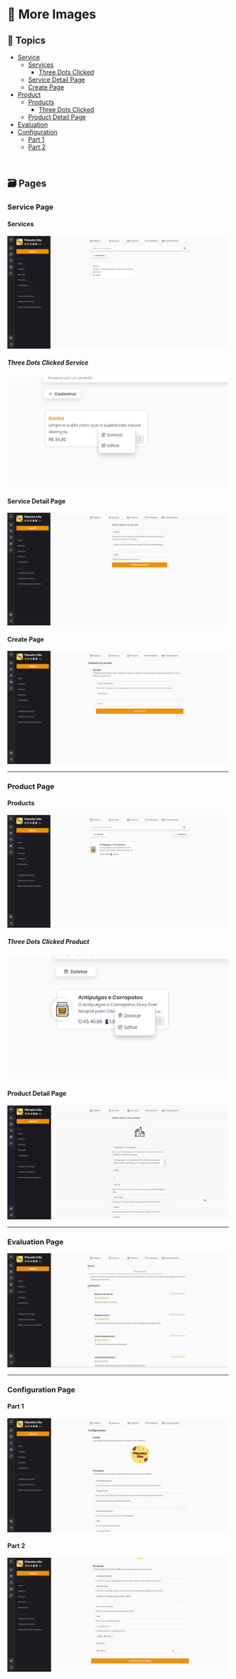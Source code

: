 # :camera_flash: More Images

## :pushpin: Topics

- [Service](#service-page)
  - [Services](#services)
    - [Three Dots Clicked](#three-dots-clicked-service)
  - [Service Detail Page](#service-detail-page)
  - [Create Page](#create-page)
- [Product](#product-page)
  - [Products](#products)
    - [Three Dots Clicked](#three-dots-clicked-product)
  - [Product Detail Page](#product-detail-page)
- [Evaluation](#evaluation-page)
- [Configuration](#configuration-page)
  - [Part 1](#part-1)
  - [Part 2](#part-2)

<br/>

## :card_file_box: Pages

### Service Page

#### Services

<p align="center"><img src="https://raw.githubusercontent.com/RubensKj/petcare-business/master/.github/services_page.png"/></p>

##### Three Dots Clicked Service

<p align="center"><img src="https://raw.githubusercontent.com/RubensKj/petcare-business/master/.github/three_buttons_service.png"/></p>

#### Service Detail Page

<p align="center"><img src="https://raw.githubusercontent.com/RubensKj/petcare-business/master/.github/service_detail.png"/></p>

#### Create Page

<p align="center"><img src="https://raw.githubusercontent.com/RubensKj/petcare-business/master/.github/service_creation.png"/></p>

---

### Product Page

#### Products

<p align="center"><img src="https://raw.githubusercontent.com/RubensKj/petcare-business/master/.github/products_page.png"/></p>

##### Three Dots Clicked Product

<p align="center"><img src="https://raw.githubusercontent.com/RubensKj/petcare-business/master/.github/three_buttons_product.png"/></p>

#### Product Detail Page

<p align="center"><img src="https://raw.githubusercontent.com/RubensKj/petcare-business/master/.github/product_detail.gif"/></p>

---

### Evaluation Page

<p align="center"><img src="https://raw.githubusercontent.com/RubensKj/petcare-business/master/.github/evaluations_page.png"/></p>

---

### Configuration Page

#### Part 1

<p align="center"><img src="https://raw.githubusercontent.com/RubensKj/petcare-business/master/.github/configuration_1_page.png"/></p>

#### Part 2

<p align="center"><img src="https://raw.githubusercontent.com/RubensKj/petcare-business/master/.github/configuration_2_page.png"/></p>